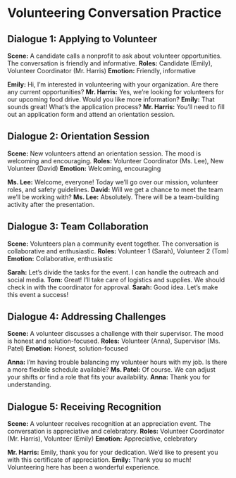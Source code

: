 # Volunteering Conversation Practice

## Dialogue 1: Applying to Volunteer
**Scene:** A candidate calls a nonprofit to ask about volunteer opportunities. The conversation is friendly and informative.
**Roles:** Candidate (Emily), Volunteer Coordinator (Mr. Harris)
**Emotion:** Friendly, informative

**Emily:** Hi, I’m interested in volunteering with your organization. Are there any current opportunities?
**Mr. Harris:** Yes, we’re looking for volunteers for our upcoming food drive. Would you like more information?
**Emily:** That sounds great! What’s the application process?
**Mr. Harris:** You’ll need to fill out an application form and attend an orientation session.

## Dialogue 2: Orientation Session
**Scene:** New volunteers attend an orientation session. The mood is welcoming and encouraging.
**Roles:** Volunteer Coordinator (Ms. Lee), New Volunteer (David)
**Emotion:** Welcoming, encouraging

**Ms. Lee:** Welcome, everyone! Today we’ll go over our mission, volunteer roles, and safety guidelines.
**David:** Will we get a chance to meet the team we’ll be working with?
**Ms. Lee:** Absolutely. There will be a team-building activity after the presentation.

## Dialogue 3: Team Collaboration
**Scene:** Volunteers plan a community event together. The conversation is collaborative and enthusiastic.
**Roles:** Volunteer 1 (Sarah), Volunteer 2 (Tom)
**Emotion:** Collaborative, enthusiastic

**Sarah:** Let’s divide the tasks for the event. I can handle the outreach and social media.
**Tom:** Great! I’ll take care of logistics and supplies. We should check in with the coordinator for approval.
**Sarah:** Good idea. Let’s make this event a success!

## Dialogue 4: Addressing Challenges
**Scene:** A volunteer discusses a challenge with their supervisor. The mood is honest and solution-focused.
**Roles:** Volunteer (Anna), Supervisor (Ms. Patel)
**Emotion:** Honest, solution-focused

**Anna:** I’m having trouble balancing my volunteer hours with my job. Is there a more flexible schedule available?
**Ms. Patel:** Of course. We can adjust your shifts or find a role that fits your availability.
**Anna:** Thank you for understanding.

## Dialogue 5: Receiving Recognition
**Scene:** A volunteer receives recognition at an appreciation event. The conversation is appreciative and celebratory.
**Roles:** Volunteer Coordinator (Mr. Harris), Volunteer (Emily)
**Emotion:** Appreciative, celebratory

**Mr. Harris:** Emily, thank you for your dedication. We’d like to present you with this certificate of appreciation.
**Emily:** Thank you so much! Volunteering here has been a wonderful experience.
